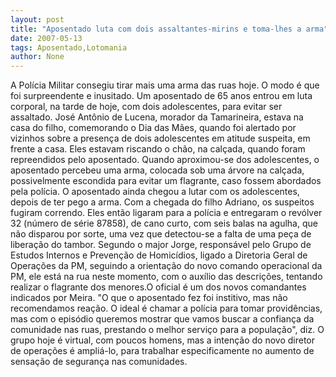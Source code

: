 ```yaml
---
layout: post
title: "Aposentado luta com dois assaltantes-mirins e toma-lhes a arma"
date: 2007-05-13
tags: Aposentado,Lotomania
author: None
---
```


A Pol&iacute;cia Militar consegiu tirar mais uma arma das ruas hoje. O modo &eacute; que foi surpreendente e inusitado. Um aposentado de 65 anos entrou em luta corporal, na tarde de hoje, com dois adolescentes, para evitar ser assaltado. 
Jos&eacute; Ant&ocirc;nio de Lucena, morador da Tamarineira, estava na casa do filho, comemorando o Dia das M&atilde;es, quando foi alertado por vizinhos sobre a presen&ccedil;a de dois adolescentes em atitude suspeita, em frente a casa. Eles estavam riscando o ch&atilde;o, na cal&ccedil;ada, quando foram repreendidos pelo aposentado. Quando aproximou-se dos adolescentes, o aposentado percebeu uma arma, colocada sob uma &aacute;rvore na cal&ccedil;ada, possivelmente escondida para evitar um flagrante, caso fossem abordados pela pol&iacute;cia.
O aposentado ainda chegou a lutar com os adolescentes, depois de ter pego a arma. Com a chegada do filho Adriano, os suspeitos fugiram correndo. Eles ent&atilde;o ligaram para a pol&iacute;cia e entregaram o rev&oacute;lver 32 (n&uacute;mero de s&eacute;rie 87858), de cano curto, com seis balas na agulha, que n&atilde;o disparou por sorte, uma vez que detectou-se a falta de uma pe&ccedil;a de libera&ccedil;&atilde;o do tambor.
Segundo o major Jorge, respons&aacute;vel pelo Grupo de Estudos Internos e Preven&ccedil;&atilde;o de Homic&iacute;dios, ligado a Diretoria Geral de Opera&ccedil;&otilde;es da PM, seguindo a orienta&ccedil;&atilde;o do novo comando operacional da PM, ele est&aacute; na rua neste momento, com o aux&iacute;lio das descri&ccedil;&otilde;es, tentando realizar o flagrante dos menores.O oficial &eacute; um dos novos comandantes indicados por Meira.
&quot;O que o aposentado fez foi institivo, mas n&atilde;o recomendamos rea&ccedil;&atilde;o. O ideal &eacute; chamar a pol&iacute;cia para tomar provid&ecirc;ncias, mas com o epis&oacute;dio queremos mostrar que vamos buscar a confian&ccedil;a da comunidade nas ruas, prestando o melhor servi&ccedil;o para a popula&ccedil;&atilde;o&quot;, diz.
O grupo hoje &eacute; virtual, com poucos homens, mas a inten&ccedil;&atilde;o do novo diretor de opera&ccedil;&otilde;es &eacute; ampli&aacute;-lo, para trabalhar especificamente no aumento de sensa&ccedil;&atilde;o de seguran&ccedil;a nas comunidades.
 